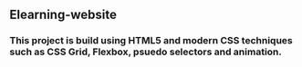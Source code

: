 ## Elearning-website
### This project is build using HTML5 and modern CSS techniques such as CSS Grid, Flexbox, psuedo selectors and animation.
